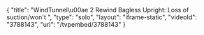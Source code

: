 {
    "title": "WindTunnel\u00ae 2 Rewind Bagless Upright: Loss of suction\/won't ",
    "type": "solo",
    "layout": "iframe-static",
    "videoId": "3788143",
    "url": "\/tvpembed\/3788143"
}